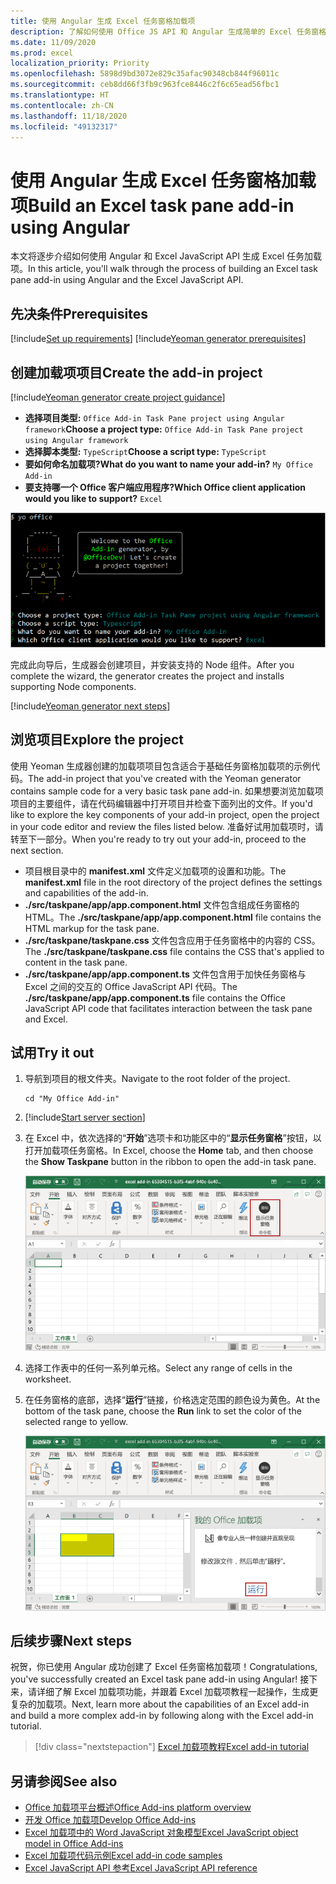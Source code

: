 ```yaml
---
title: 使用 Angular 生成 Excel 任务窗格加载项
description: 了解如何使用 Office JS API 和 Angular 生成简单的 Excel 任务窗格加载项。
ms.date: 11/09/2020
ms.prod: excel
localization_priority: Priority
ms.openlocfilehash: 5898d9bd3072e829c35afac90348cb844f96011c
ms.sourcegitcommit: ceb8dd66f3fb9c963fce8446c2f6c65ead56fbc1
ms.translationtype: HT
ms.contentlocale: zh-CN
ms.lasthandoff: 11/18/2020
ms.locfileid: "49132317"
---
```

# <a name="build-an-excel-task-pane-add-in-using-angular"></a><span data-ttu-id="2cd75-103">使用 Angular 生成 Excel 任务窗格加载项</span><span class="sxs-lookup"><span data-stu-id="2cd75-103">Build an Excel task pane add-in using Angular</span></span>

<span data-ttu-id="2cd75-104">本文将逐步介绍如何使用 Angular 和 Excel JavaScript API 生成 Excel 任务加载项。</span><span class="sxs-lookup"><span data-stu-id="2cd75-104">In this article, you'll walk through the process of building an Excel task pane add-in using Angular and the Excel JavaScript API.</span></span>

## <a name="prerequisites"></a><span data-ttu-id="2cd75-105">先决条件</span><span class="sxs-lookup"><span data-stu-id="2cd75-105">Prerequisites</span></span>

[!include[Set up requirements](../includes/set-up-dev-environment-beforehand.md)]
[!include[Yeoman generator prerequisites](../includes/quickstart-yo-prerequisites.md)]

## <a name="create-the-add-in-project"></a><span data-ttu-id="2cd75-106">创建加载项项目</span><span class="sxs-lookup"><span data-stu-id="2cd75-106">Create the add-in project</span></span>

[!include[Yeoman generator create project guidance](../includes/yo-office-command-guidance.md)]

- <span data-ttu-id="2cd75-107">**选择项目类型:** `Office Add-in Task Pane project using Angular framework`</span><span class="sxs-lookup"><span data-stu-id="2cd75-107">**Choose a project type:** `Office Add-in Task Pane project using Angular framework`</span></span>
- <span data-ttu-id="2cd75-108">**选择脚本类型:** `TypeScript`</span><span class="sxs-lookup"><span data-stu-id="2cd75-108">**Choose a script type:** `TypeScript`</span></span>
- <span data-ttu-id="2cd75-109">**要如何命名加载项?**</span><span class="sxs-lookup"><span data-stu-id="2cd75-109">**What do you want to name your add-in?**</span></span> `My Office Add-in`
- <span data-ttu-id="2cd75-110">**要支持哪一个 Office 客户端应用程序?**</span><span class="sxs-lookup"><span data-stu-id="2cd75-110">**Which Office client application would you like to support?**</span></span> `Excel`

![项目类型设置为“Angular 框架” 的 Yeoman Office 外接程序生成器命令行界面屏幕截图](../images/yo-office-excel-angular-2.png)

<span data-ttu-id="2cd75-112">完成此向导后，生成器会创建项目，并安装支持的 Node 组件。</span><span class="sxs-lookup"><span data-stu-id="2cd75-112">After you complete the wizard, the generator creates the project and installs supporting Node components.</span></span>

[!include[Yeoman generator next steps](../includes/yo-office-next-steps.md)]

## <a name="explore-the-project"></a><span data-ttu-id="2cd75-113">浏览项目</span><span class="sxs-lookup"><span data-stu-id="2cd75-113">Explore the project</span></span>

<span data-ttu-id="2cd75-114">使用 Yeoman 生成器创建的加载项项目包含适合于基础任务窗格加载项的示例代码。</span><span class="sxs-lookup"><span data-stu-id="2cd75-114">The add-in project that you've created with the Yeoman generator contains sample code for a very basic task pane add-in.</span></span> <span data-ttu-id="2cd75-115">如果想要浏览加载项项目的主要组件，请在代码编辑器中打开项目并检查下面列出的文件。</span><span class="sxs-lookup"><span data-stu-id="2cd75-115">If you'd like to explore the key components of your add-in project, open the project in your code editor and review the files listed below.</span></span> <span data-ttu-id="2cd75-116">准备好试用加载项时，请转至下一部分。</span><span class="sxs-lookup"><span data-stu-id="2cd75-116">When you're ready to try out your add-in, proceed to the next section.</span></span>

- <span data-ttu-id="2cd75-117">项目根目录中的 **manifest.xml** 文件定义加载项的设置和功能。</span><span class="sxs-lookup"><span data-stu-id="2cd75-117">The **manifest.xml** file in the root directory of the project defines the settings and capabilities of the add-in.</span></span>
- <span data-ttu-id="2cd75-118">**./src/taskpane/app/app.component.html** 文件包含组成任务窗格的 HTML。</span><span class="sxs-lookup"><span data-stu-id="2cd75-118">The **./src/taskpane/app/app.component.html** file contains the HTML markup for the task pane.</span></span>
- <span data-ttu-id="2cd75-119">**./src/taskpane/taskpane.css** 文件包含应用于任务窗格中的内容的 CSS。</span><span class="sxs-lookup"><span data-stu-id="2cd75-119">The **./src/taskpane/taskpane.css** file contains the CSS that's applied to content in the task pane.</span></span>
- <span data-ttu-id="2cd75-120">**./src/taskpane/app/app.component.ts** 文件包含用于加快任务窗格与 Excel 之间的交互的 Office JavaScript API 代码。</span><span class="sxs-lookup"><span data-stu-id="2cd75-120">The **./src/taskpane/app/app.component.ts** file contains the Office JavaScript API code that facilitates interaction between the task pane and Excel.</span></span>

## <a name="try-it-out"></a><span data-ttu-id="2cd75-121">试用</span><span class="sxs-lookup"><span data-stu-id="2cd75-121">Try it out</span></span>

1. <span data-ttu-id="2cd75-122">导航到项目的根文件夹。</span><span class="sxs-lookup"><span data-stu-id="2cd75-122">Navigate to the root folder of the project.</span></span>

    ```command&nbsp;line
    cd "My Office Add-in"
    ```

2. [!include[Start server section](../includes/quickstart-yo-start-server-excel.md)] 

3. <span data-ttu-id="2cd75-123">在 Excel 中，依次选择的“**开始**”选项卡和功能区中的“**显示任务窗格**”按钮，以打开加载项任务窗格。</span><span class="sxs-lookup"><span data-stu-id="2cd75-123">In Excel, choose the **Home** tab, and then choose the **Show Taskpane** button in the ribbon to open the add-in task pane.</span></span>

    ![Excel 主页菜单的屏幕截图，突出显示“显示任务窗格”按钮](../images/excel-quickstart-addin-3b.png)

4. <span data-ttu-id="2cd75-125">选择工作表中的任何一系列单元格。</span><span class="sxs-lookup"><span data-stu-id="2cd75-125">Select any range of cells in the worksheet.</span></span>

5. <span data-ttu-id="2cd75-126">在任务窗格的底部，选择“**运行**”链接，价格选定范围的颜色设为黄色。</span><span class="sxs-lookup"><span data-stu-id="2cd75-126">At the bottom of the task pane, choose the **Run** link to set the color of the selected range to yellow.</span></span>

    ![Excel 的屏幕截图，其中“加载项”任务窗格处于打开状态，并且“加载项”任务窗格中突出显示“运行”按钮](../images/excel-quickstart-addin-3c.png)

## <a name="next-steps"></a><span data-ttu-id="2cd75-128">后续步骤</span><span class="sxs-lookup"><span data-stu-id="2cd75-128">Next steps</span></span>

<span data-ttu-id="2cd75-129">祝贺，你已使用 Angular 成功创建了 Excel 任务窗格加载项！</span><span class="sxs-lookup"><span data-stu-id="2cd75-129">Congratulations, you've successfully created an Excel task pane add-in using Angular!</span></span> <span data-ttu-id="2cd75-130">接下来，请详细了解 Excel 加载项功能，并跟着 Excel 加载项教程一起操作，生成更复杂的加载项。</span><span class="sxs-lookup"><span data-stu-id="2cd75-130">Next, learn more about the capabilities of an Excel add-in and build a more complex add-in by following along with the Excel add-in tutorial.</span></span>

> [!div class="nextstepaction"]
> [<span data-ttu-id="2cd75-131">Excel 加载项教程</span><span class="sxs-lookup"><span data-stu-id="2cd75-131">Excel add-in tutorial</span></span>](../tutorials/excel-tutorial.md)

## <a name="see-also"></a><span data-ttu-id="2cd75-132">另请参阅</span><span class="sxs-lookup"><span data-stu-id="2cd75-132">See also</span></span>

* [<span data-ttu-id="2cd75-133">Office 加载项平台概述</span><span class="sxs-lookup"><span data-stu-id="2cd75-133">Office Add-ins platform overview</span></span>](../overview/office-add-ins.md)
* [<span data-ttu-id="2cd75-134">开发 Office 加载项</span><span class="sxs-lookup"><span data-stu-id="2cd75-134">Develop Office Add-ins</span></span>](../develop/develop-overview.md)
* [<span data-ttu-id="2cd75-135">Excel 加载项中的 Word JavaScript 对象模型</span><span class="sxs-lookup"><span data-stu-id="2cd75-135">Excel JavaScript object model in Office Add-ins</span></span>](../excel/excel-add-ins-core-concepts.md)
* [<span data-ttu-id="2cd75-136">Excel 加载项代码示例</span><span class="sxs-lookup"><span data-stu-id="2cd75-136">Excel add-in code samples</span></span>](https://developer.microsoft.com/office/gallery/?filterBy=Samples,Excel)
* [<span data-ttu-id="2cd75-137">Excel JavaScript API 参考</span><span class="sxs-lookup"><span data-stu-id="2cd75-137">Excel JavaScript API reference</span></span>](../reference/overview/excel-add-ins-reference-overview.md)
